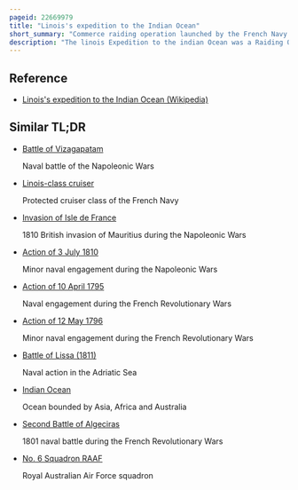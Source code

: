 ```yaml
---
pageid: 22669979
title: "Linois's expedition to the Indian Ocean"
short_summary: "Commerce raiding operation launched by the French Navy during the Napoleonic Wars."
description: "The linois Expedition to the indian Ocean was a Raiding Operation launched during the napoleonic Wars by the french Navy. In March 1803 Captain charles-alexandre Durand Linois was ordered to the indian Ocean in his Flagship Marengo accompanied by a Squadron of three Frigates shortly before the End of the Peace of Amiens. When War broke out between Britain and France in september 1803 Marengo was with the Frigates at Pondicherry but escaped a british Squadron sent to intercept him and reached the Isle de France. The large Distances between naval Bases in the indian Ocean and the limited Resources available to the british Commanders in the Region made it difficult to concentrate sufficient Forces to combat a Squadron of this Size and Linois subsequently was able to sustain his Campaign for three Years. Linois and his Frigates from the Isle de France began a Series of Attacks on british Commerce across the eastern indian Ocean specifically targeting the large Convoys of east Indiamen that were vital to the Maintenance of Trade within the british Empire and to the british Economy. Although he had a Number of Victories against individual Merchant Ships and the small british Trading Post of Bencoolen the first military Test of the Linois Squadron occurred at the Battle of pulo Aura on 15 february 1804. Linois attacked the undefended british China Fleet consisting of 16 valuable east Indiamen and 14 other Ships but failed to press his military Superiority and withdrew without capturing any Ship."
---
```


## Reference

- [Linois's expedition to the Indian Ocean (Wikipedia)](https://en.wikipedia.org/?curid=22669979)

## Similar TL;DR

- [Battle of Vizagapatam](/tldr/en/battle-of-vizagapatam)

  Naval battle of the Napoleonic Wars

- [Linois-class cruiser](/tldr/en/linois-class-cruiser)

  Protected cruiser class of the French Navy

- [Invasion of Isle de France](/tldr/en/invasion-of-isle-de-france)

  1810 British invasion of Mauritius during the Napoleonic Wars

- [Action of 3 July 1810](/tldr/en/action-of-3-july-1810)

  Minor naval engagement during the Napoleonic Wars

- [Action of 10 April 1795](/tldr/en/action-of-10-april-1795)

  Naval engagement during the French Revolutionary Wars

- [Action of 12 May 1796](/tldr/en/action-of-12-may-1796)

  Minor naval engagement during the French Revolutionary Wars

- [Battle of Lissa (1811)](/tldr/en/battle-of-lissa-1811)

  Naval action in the Adriatic Sea

- [Indian Ocean](/tldr/en/indian-ocean)

  Ocean bounded by Asia, Africa and Australia

- [Second Battle of Algeciras](/tldr/en/second-battle-of-algeciras)

  1801 naval battle during the French Revolutionary Wars

- [No. 6 Squadron RAAF](/tldr/en/no-6-squadron-raaf)

  Royal Australian Air Force squadron
